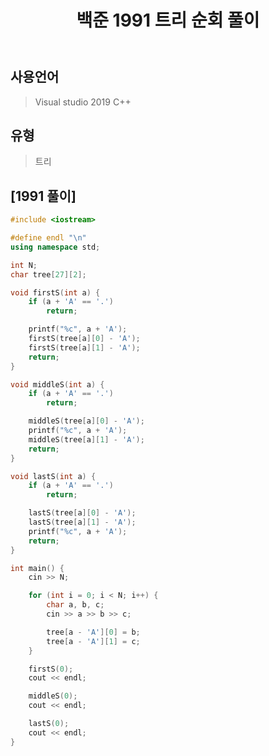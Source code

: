 ﻿---
title: "백준 1991 트리 순회 풀이"
categories: Algorithm
comments: true
---

## 사용언어
 > Visual studio 2019 C++ 

## 유형
  > 트리

## [1991 풀이]

```c++
#include <iostream>

#define endl "\n"
using namespace std;

int N;
char tree[27][2];

void firstS(int a) {
	if (a + 'A' == '.')
		return;

	printf("%c", a + 'A'); 
	firstS(tree[a][0] - 'A');
	firstS(tree[a][1] - 'A');
	return;
}

void middleS(int a) {
	if (a + 'A' == '.')
		return;

	middleS(tree[a][0] - 'A');
	printf("%c", a + 'A');
	middleS(tree[a][1] - 'A');
	return;
}

void lastS(int a) {
	if (a + 'A' == '.')
		return;

	lastS(tree[a][0] - 'A');
	lastS(tree[a][1] - 'A');
	printf("%c", a + 'A');
	return;
}

int main() {
	cin >> N;

	for (int i = 0; i < N; i++) {
		char a, b, c;
		cin >> a >> b >> c;

		tree[a - 'A'][0] = b;
		tree[a - 'A'][1] = c;
	}

	firstS(0);
	cout << endl;

	middleS(0);
	cout << endl;

	lastS(0);
	cout << endl;
}
```